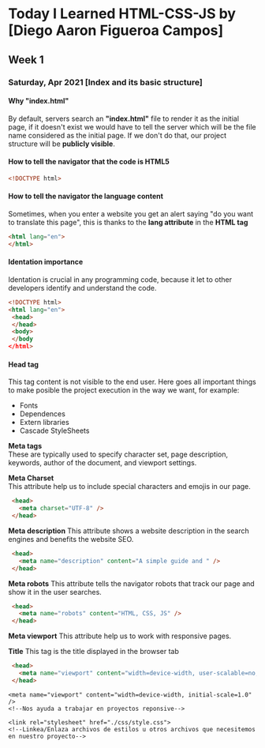 # Today I Learned HTML-CSS-JS by [Diego Aaron Figueroa Campos]

## Week 1

### Saturday, Apr 2021 [Index and its basic structure]  

#### Why "index.html"  
By default, servers search an **"index.html"** file to render it as the initial page, if it doesn't exist we would have to tell the server which will be the file name considered as the initial page. If we don't do that, our project structure will be **publicly visible**.

#### How to tell the navigator that the code is HTML5  
```html
<!DOCTYPE html>
```

#### How to tell the navigator the language content  
Sometimes, when you enter a website you get an alert saying "do you want to translate this page", this is thanks to the **lang attribute** in the **HTML tag**  
```html
<html lang="en">
</html>
```  

#### Identation importance  
Identation is crucial in any programming code, because it let to other developers identify and understand the code.
```html
<!DOCTYPE html>
<html lang="en">
 <head>
 </head>
 <body>
 </body
</html>
```   

#### Head tag  
This tag content is not visible to the end user. Here goes all important things to make posible the project execution in the way we want, for example:  
- Fonts
- Dependences
- Extern libraries
- Cascade StyleSheets  

**Meta tags**  
These are typically used to specify character set, page description, keywords, author of the document, and viewport settings.  

**Meta Charset**  
This attribute help us to include special characters and emojis in our page.
```html
 <head>
   <meta charset="UTF-8" />
 </head>
```  
**Meta description**
This attribute shows a website description in the search engines and benefits the website SEO.  
```html
 <head>
   <meta name="description" content="A simple guide and " />
 </head>
``` 

**Meta robots**
This attribute tells the navigator robots that track our page and show it in the user searches.  
```html
 <head>
   <meta name="robots" content="HTML, CSS, JS" />
 </head>
```  

**Meta viewport**
This attribute help us to work with responsive pages.

**Title**
This tag is the title displayed in the browser tab  
```html
 <head>
   <meta name="viewport" content="width=device-width, user-scalable=no, initial-scale=1.0, maximum-scale=1.0, minimum-scale=1.0">
 </head>
```  


    <meta name="viewport" content="width=device-width, initial-scale=1.0" />
    <!--Nos ayuda a trabajar en proyectos reponsive-->

    <link rel="stylesheet" href="./css/style.css">
    <!--Linkea/Enlaza archivos de estilos u otros archivos que necesitemos en nuestro proyecto-->

  </head>
